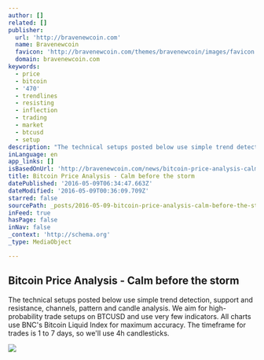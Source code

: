 ```yaml
---
author: []
related: []
publisher:
  url: 'http://bravenewcoin.com'
  name: Bravenewcoin
  favicon: 'http://bravenewcoin.com/themes/bravenewcoin/images/favicon.ico'
  domain: bravenewcoin.com
keywords:
  - price
  - bitcoin
  - '470'
  - trendlines
  - resisting
  - inflection
  - trading
  - market
  - btcusd
  - setup
description: "The technical setups posted below use simple trend detection, support and resistance, channels, pattern and candle analysis. We aim for high-probability trade setups on BTCUSD and use very few indicators. All charts use BNC's Bitcoin Liquid Index for maximum accuracy. The timeframe for trades is 1 to 7 days, so we'll use 4h candlesticks."
inLanguage: en
app_links: []
isBasedOnUrl: 'http://bravenewcoin.com/news/bitcoin-price-analysis-calm-before-the-storm/'
title: Bitcoin Price Analysis - Calm before the storm
datePublished: '2016-05-09T06:34:47.663Z'
dateModified: '2016-05-09T00:36:09.709Z'
starred: false
sourcePath: _posts/2016-05-09-bitcoin-price-analysis-calm-before-the-storm.md
inFeed: true
hasPage: false
inNav: false
_context: 'http://schema.org'
_type: MediaObject

---
```

<article style=""><h1>Bitcoin Price Analysis - Calm before the storm</h1><p>The technical setups posted below use simple trend detection, support and resistance, channels, pattern and candle analysis. We aim for high-probability trade setups on BTCUSD and use very few indicators. All charts use BNC's Bitcoin Liquid Index for maximum accuracy. The timeframe for trades is 1 to 7 days, so we'll use 4h candlesticks.</p><img src="http://bravenewcoin.com/assets/Uploads/_resampled/CroppedImage400400-Whalclub-Cover.jpg" /></article>
